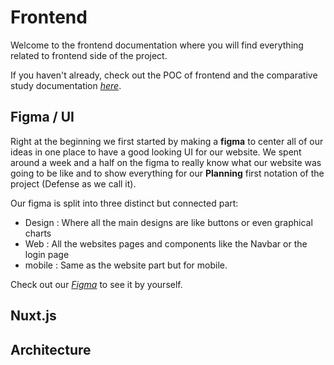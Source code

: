 # Frontend

Welcome to the frontend documentation where you will find everything related to frontend side of the project.

If you haven't already, check out the POC of frontend and the comparative study documentation [*here*](./POC.md#frontend).

## Figma / UI

Right at the beginning we first started by making a **figma** to center all of our ideas in one place to have a good looking UI for our website. We spent around a week and a half on the figma to really know what our website was going to be like and to show everything for our **Planning** first notation of the project (Defense as we call it).

Our figma is split into three distinct but connected part:
- Design : Where all the main designs are like buttons or even graphical charts
- Web : All the websites pages and components like the Navbar or the login page
- mobile : Same as the website part but for mobile.

Check out our [*Figma*](https://www.figma.com/design/SDi5Wr1talXN5o4wirUuSD/AREA-UI%2FUX?node-id=8-12&p=f&t=CF4lYEruvTCz68Un-0) to see it by yourself.

## Nuxt.js

## Architecture
